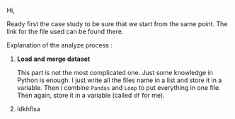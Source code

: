 Hi,

Ready first the case study to be sure that we start from the same point. The link for the file used can be found there.

Explanation of the analyze process :


1. **Load and merge dataset**

   This part is not the most complicated one. Just some knowledge in Python is enough.
   I just write all the files name in a list and store it in a variable. Then i combine `Pandas` and `Loop` to put everything in one file. Then again, store it in a variable (called `df` for me).
3. ldkhflsa
